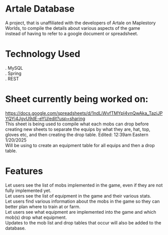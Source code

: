 # Artale Database 

A project, that is unaffiliated with the developers of Artale on Maplestory Worlds, to compile the details about various aspects of the game <br />
instead of having to refer to a google document or spreadsheet. 


# Technology Used 
. MySQL <br />
. Spring <br />
. REST <br />

# Sheet currently being worked on:
https://docs.google.com/spreadsheets/d/1ndLiWvfTMYpI4vnQwAka_TaziJPYQYj4JgvU9dE-eYU/edit?usp=sharing <br />
This sheet is being used to compile what each mobs can drop before creating new sheets to separate the equips by what they are, hat, top, gloves etc, and then creating the drop table. Edited: 12:39am Eastern 1/20/2025<br />
Will be using to create an equipment table for all equips and then a drop table. <br />

# Features
Let users see the list of mobs implemented in the game, even if they are not fully implemented yet. <br />
Let users see the list of equipment in the game and their various stats. <br />
Let users find various information about the mobs in the game so they can better plan where to train at or farm. <br />
Let users see what equipment are implemented into the game and which mob(s) drop what equipment. <br />
Updates to the mob list and drop tables that occur will also be added to the database. <br />

